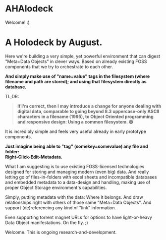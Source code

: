 # AHAlodeck

Welcome! :)


# A Holodeck by August.

Here we're building a very simple, yet powerful environment that can digest "Meta+Data Objects" in clever ways.
Based on already existing FOSS components that we try to orchestrate to each other.

**And simply make use of "name=value" tags in the filesystem (where filename and path are stored); and using that filesystem directly as database.**


TL;DR:


> **If I'm correct, then I may introduce a change for anyone dealing with digital data, comparable to going beyond 8.3 uppercase-only ASCII characters in a filename (1995), to Object Oriented programming and responsive design: Using a common filesystem. 😄️**

It is incredibly simple and feels very useful already in early prototype components.

**Just imagine being able to "tag" (somekey=somevalue) any file and folder:  
Right-Click-Edit-Metadata.**


What I am suggesting is to use existing FOSS-licensed technologies designed for storing and managing modern (even big) data. And really letting go of files-in-folders with excel sheets and incompatible databases and embedded metadata to a data-design and handling, making use of proper Object Storage environment's capabilities.

Simply, putting metadata with the data: Where it belongs.
And draw relationships right with others of those same "Meta+Data Objects".
And support (de)referencing any kind of "link" information.

Even supporting torrent magnet URLs for options to have light-or-heavy Data Object manifestations.
On the fly. ;)



Welcome.
This is ongoing research-and-development.



